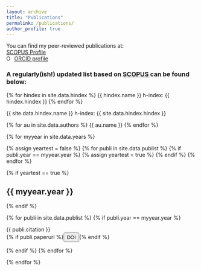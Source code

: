 ```yaml
---
layout: archive
title: "Publications"
permalink: /publications/
author_profile: true
---
```


<style>
.btn{
    margin-bottom:0;
    padding: 0.2em 0.5em;
}
.jumbotron{
    padding-bottom:0px;
    padding-top:5px;
    margin-top:10px;
    margin-bottom:10px
}
</style>

You can find my peer-reviewed publications at:
<br />
<a href="https://www.scopus.com/authid/detail.uri?authorId=55675224272">SCOPUS Profile</a>
<br />
<a href="http://orcid.org/0000-0002-0801-0831"><img src="https://orcid.org/sites/default/files/images/orcid_16x16.png" style="width:1em;margin-right:.5em;" alt="ORCID iD icon">ORCID profile</a>

<h3>A regularly(ish!) updated list based on <a href="https://www.scopus.com/authid/detail.uri?authorId=55675224272">SCOPUS </a>can be found below:</h3>

{% for hindex in site.data.hindex %}
{{ hindex.name }} h-index: {{ hindex.hindex }} 
{% endfor %}


{{ site.data.hindex.name }} h-index: {{ site.data.hindex.hindex }} 

{% for au in site.data.authors %}
{{ au.name }}
{% endfor %}



{% for myyear in site.data.years %}

{% assign yeartest = false %}
{% for publi in site.data.publist %}
  {% if publi.year == myyear.year %}
   {% assign yeartest = true %}
  {% endif %}
{% endfor %}


{% if yeartest == true %}
## {{ myyear.year }}
{% endif %}

{% for publi in site.data.publist %}
{% if publi.year == myyear.year %}

  {{ publi.citation }}<br/>
  {% if publi.paperurl %}<a href="{{ publi.paperurl }}" target="_blank"><button type="button" class="btn btn-sm btn-success">DOI</button></a>{% endif %}

{% endif %}
{% endfor %}

{% endfor %}

